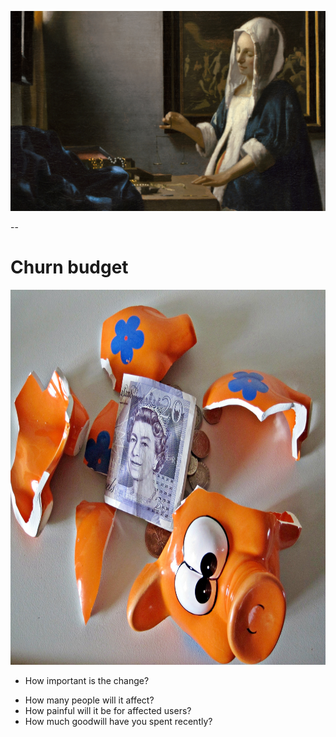<img src="external-images/vermeer-woman-with-a-balance-modified.jpg"
     alt="A cropped version of Johannes Vermeer's Woman with a Balance; a painting of a seemingly pregnant woman holding a small balance scale. (Scholarly opinion is that she is not supposed to be pregnant for various reasons, but to modern eyes she looks heavily pregnant)."
     id="splash"
     />

--

# Churn budget

<img src="external-images/piggy-bank.jpg"
     alt="A smashed piggy bank with a UK £20 note and some coins inside"
     style="height: 600px"
     id="splash"
     />

- How important is the change?
+ How many people will it affect?
+ How painful will it be for affected users?
+ How much goodwill have you spent recently?

